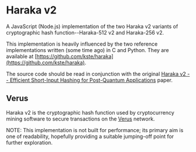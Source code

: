 Haraka v2
=========

A JavaScript (Node.js) implementation of the two Haraka v2 variants of
cryptographic hash function--Haraka-512 v2 and Haraka-256 v2.

This implementation is heavily influenced by the two reference implementations
written (some time ago) in C and Python. They are available at
[https://github.com/kste/haraka](https://github.com/kste/haraka).

The source code should be read in conjunction with the original
[Haraka v2 -- Efficient Short-Input Hashing for Post-Quantum Applications](https://eprint.iacr.org/2016/098.pdf)
paper.

Verus
-----

Haraka v2 is the cryptographic hash function used by cryptocurrency mining
software to secure transactions on the [Verus](https://verus.io/) network.

NOTE: This implementation is not built for performance; its primary aim is one
of readability, hopefully providing a suitable jumping-off point for further
exploration.
